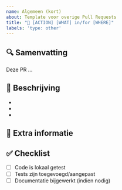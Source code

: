 ```yaml
---
name: Algemeen (kort)
about: Template voor overige Pull Requests
title: "🎨 [ACTION] [WHAT] in/for [WHERE]"
labels: 'type: other'
---
```


## 🔍 Samenvatting

<!-- Geef een korte beschrijving van deze wijziging (1-3 zinnen) -->

Deze PR ...

## 📝 Beschrijving

<!-- Beschrijf in detail en puntsgewijs wat je aangepast hebt. -->

-
-
-

## 💬 Extra informatie

<!-- Optioneel: relevante context, screenshots, links naar tickets -->

## ✅ Checklist

- [ ] Code is lokaal getest
- [ ] Tests zijn toegevoegd/aangepast
- [ ] Documentatie bijgewerkt (indien nodig)
